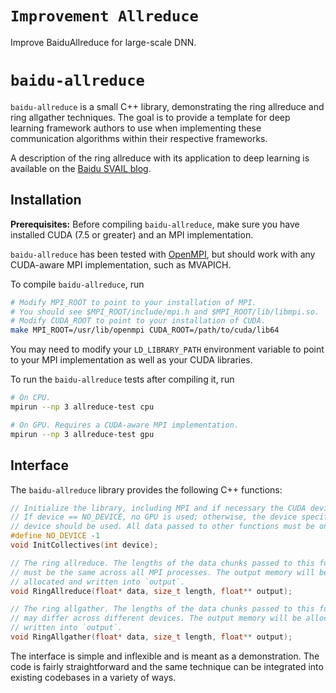 # `Improvement Allreduce`
Improve BaiduAllreduce for large-scale DNN.

# `baidu-allreduce`

`baidu-allreduce` is a small C++ library, demonstrating the ring allreduce and
ring allgather techniques. The goal is to provide a template for deep learning
framework authors to use when implementing these communication algorithms
within their respective frameworks.

A description of the ring allreduce with its application to deep learning is
available on the [Baidu SVAIL blog](http://research.baidu.com/bringing-hpc-techniques-deep-learning/).

## Installation

**Prerequisites:** Before compiling `baidu-allreduce`, make sure you have
installed CUDA (7.5 or greater) and an MPI implementation.

`baidu-allreduce` has been tested with [OpenMPI](https://www.open-mpi.org/),
but should work with any CUDA-aware MPI implementation, such as MVAPICH.

To compile `baidu-allreduce`, run

```bash
# Modify MPI_ROOT to point to your installation of MPI.
# You should see $MPI_ROOT/include/mpi.h and $MPI_ROOT/lib/libmpi.so.
# Modify CUDA_ROOT to point to your installation of CUDA.
make MPI_ROOT=/usr/lib/openmpi CUDA_ROOT=/path/to/cuda/lib64
```

You may need to modify your `LD_LIBRARY_PATH` environment variable to point to
your MPI implementation as well as your CUDA libraries.

To run the `baidu-allreduce` tests after compiling it, run
```bash
# On CPU.
mpirun --np 3 allreduce-test cpu

# On GPU. Requires a CUDA-aware MPI implementation.
mpirun --np 3 allreduce-test gpu
```

## Interface

The `baidu-allreduce` library provides the following C++ functions:

```c++
// Initialize the library, including MPI and if necessary the CUDA device.
// If device == NO_DEVICE, no GPU is used; otherwise, the device specifies which CUDA
// device should be used. All data passed to other functions must be on that device.
#define NO_DEVICE -1
void InitCollectives(int device);

// The ring allreduce. The lengths of the data chunks passed to this function
// must be the same across all MPI processes. The output memory will be
// allocated and written into `output`.
void RingAllreduce(float* data, size_t length, float** output);

// The ring allgather. The lengths of the data chunks passed to this function
// may differ across different devices. The output memory will be allocated and
// written into `output`.
void RingAllgather(float* data, size_t length, float** output);
```

The interface is simple and inflexible and is meant as a demonstration. The
code is fairly straightforward and the same technique can be integrated into
existing codebases in a variety of ways.
